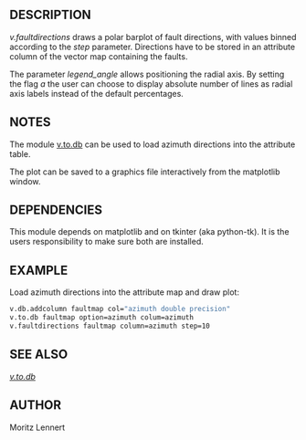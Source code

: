 ## DESCRIPTION

*v.faultdirections* draws a polar barplot of fault directions, with
values binned according to the *step* parameter. Directions have to be
stored in an attribute column of the vector map containing the faults.

The parameter *legend\_angle* allows positioning the radial axis. By
setting the flag *a* the user can choose to display absolute number of
lines as radial axis labels instead of the default percentages.

## NOTES

The module
[v.to.db](https://grass.osgeo.org/grass-stable/manuals/v.to.db.html) can
be used to load azimuth directions into the attribute table.

The plot can be saved to a graphics file interactively from the
matplotlib window.

## DEPENDENCIES

This module depends on matplotlib and on tkinter (aka python-tk). It is
the users responsibility to make sure both are installed.

## EXAMPLE

Load azimuth directions into the attribute map and draw plot:

```sh
v.db.addcolumn faultmap col="azimuth double precision"
v.to.db faultmap option=azimuth colum=azimuth
v.faultdirections faultmap column=azimuth step=10
```

## SEE ALSO

*[v.to.db](https://grass.osgeo.org/grass-stable/manuals/v.to.db.html)*

## AUTHOR

Moritz Lennert
